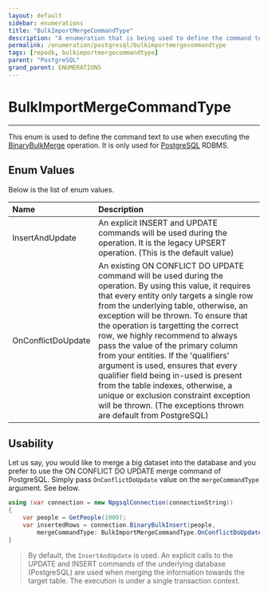 ```yaml
---
layout: default
sidebar: enumerations
title: "BulkImportMergeCommandType"
description: "A enumeration that is being used to define the command text to use when executing the BinaryBulkMerge operation."
permalink: /enumeration/postgresql/bulkimportmergecommandtype
tags: [repodb, bulkimportmergecommandtype]
parent: "PostgreSQL"
grand_parent: ENUMERATIONS
---
```


# BulkImportMergeCommandType

---

This enum is used to define the command text to use when executing the [BinaryBulkMerge](/operation/binarybulkmerge) operation. It is only used for [PostgreSQL](https://www.nuget.org/packages/RepoDb.PostgreSql.BulkOperations) RDBMS.

## Enum Values

Below is the list of enum values.

| Name | Description |
|:-----|:------------|
| InsertAndUpdate | An explicit INSERT and UPDATE commands will be used during the operation. It is the legacy UPSERT operation. (This is the default value) |
| OnConflictDoUpdate | An existing ON CONFLICT DO UPDATE command will be used during the operation. By using this value, it  requires that every entity only targets a single row from the underlying table, otherwise, an exception will be thrown. To ensure that the operation is targetting the correct row, we highly recommend to always pass the value of the primary column from your entities. If the 'qualifiers' argument is used, ensures that every qualifier field being in-used is present from the table indexes, otherwise, a unique or exclusion constraint exception will be thrown. (The exceptions thrown are default from PostgreSQL) |

## Usability

Let us say, you would like to merge a big dataset into the database and you prefer to use the ON CONFLICT DO UPDATE merge command of PostgreSQL. Simply pass `OnConflictDoUpdate` value on the `mergeCommandType` argument. See below.

```csharp
using (var connection = new NpgsqlConnection(connectionString))
{
    var people = GetPeople(1000);
    var insertedRows = connection.BinaryBulkInsert(people,
        mergeCommandType: BulkImportMergeCommandType.OnConflictDoUpdate);
}
```

> By default, the `InsertAndUpdate` is used. An explicit calls to the UPDATE and INSERT commands of the underlying database (PostgreSQL) are used when merging the information towards the target table. The execution is under a single transaction context.